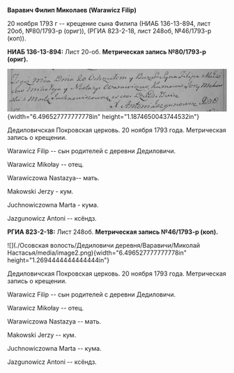 **Варавич Филип Миколаев (Warawicz Filip)**

20 ноября 1793 г -- крещение сына Филипа (НИАБ 136-13-894, лист 20об,
№80/1793-р (ориг)), (РГИА 823-2-18, лист 248об, №46/1793-р (коп)).

**НИАБ 136-13-894:** Лист 20-об. **Метрическая запись №80/1793-р
(ориг).**

![](./media/39d0b85140fbac601420225867df6b670ed89838.png){width="6.496527777777778in"
height="1.1874650043744532in"}

Дедиловичская Покровская церковь. 20 ноября 1793 года. Метрическая
запись о крещении.

Warawicz Filip -- сын родителей с деревни Дедиловичи.

Warawicz Mikołay -- отец.

Warawiczowa Nastazya-- мать.

Makowski Jerzy - кум.

Juchnowiczowna Marta - кума.

Jazgunowicz Antoni -- ксёндз.

**РГИА 823-2-18:** Лист 248об. **Метрическая запись №46/1793-р (коп).**

![](./Осовская волость/Дедиловичи деревня/Варавичи/Миколай Настасья/media/image2.png){width="6.496527777777778in"
height="1.2694444444444444in"}

Дедиловичская Покровская церковь. 20 ноября 1793 года. Метрическая
запись о крещении.

Warawicz Filip -- сын родителей с деревни Дедиловичи.

Warawicz Mikołay -- отец.

Warawiczowa Nastazya -- мать.

Makowski Jerzy -- кум.

Juchnowiczowna Marta -- кума.

Jazgunowicz Antoni -- ксёндз.
